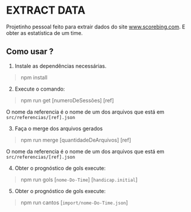 # EXTRACT DATA

Projetinho pessoal feito para extrair dados do site www.scorebing.com. E obter as estatística de um time.

## Como usar ?

1. Instale as dependências necessárias.

> npm install

2. Execute o comando:

> npm run get [numeroDeSessões] [ref]

O nome da referencia é o nome de um dos arquivos que está em `src/referencias/[ref].json`

3. Faça o merge dos arquivos gerados

> npm run merge [quantidadeDeArquivos] [ref]

O nome da referencia é o nome de um dos arquivos que está em `src/referencias/[ref].json`

4. Obter o prognóstico de gols execute:

> npm run gols [`nome-Do-Time`] [`handicap.initial`]

5. Obter o prognóstico de gols execute:

> npm run cantos [`import/nome-Do-Time.json`]
